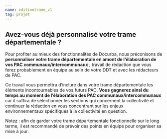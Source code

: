 ```yaml
---
name: editiontrame_v1
tag: projet
---
```


## Avez-vous déjà personnalisé votre trame départementale ? 


Pour profiter au mieux des fonctionnalités de Docurba, nous préconisons de **personnaliser votre trame départementale en amont de l’élaboration de vos PAC communaux/intercommunaux** ; travail de rédaction que vous ferez probablement en équipe au sein de votre DDT et avec les rédacteurs de PAC. 

Ce travail vous permettra d’inclure dans votre trame départementale les éléments incontournables de vos futurs PAC. **Vous gagnerez ainsi du temps au moment de l’élaboration des PAC communaux/intercommunaux** car il suffira de sélectionner les sections qui concernent la collectivité et continuer la rédaction en vous concentrant sur les enjeux environnementaux spécifiques à la collectivité en question.

Notez : afin de garder votre trame départementale fonctionnelle sur le long terme, il est recommandé de prévoir des points en équipe pour organiser sa mise à jour.
